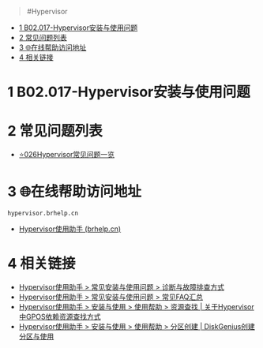> #Hypervisor

- [1 B02.017-Hypervisor安装与使用问题](#_1-b02017-hypervisor%E5%AE%89%E8%A3%85%E4%B8%8E%E4%BD%BF%E7%94%A8%E9%97%AE%E9%A2%98)
- [2 常见问题列表](#_2-%E5%B8%B8%E8%A7%81%E9%97%AE%E9%A2%98%E5%88%97%E8%A1%A8)
- [3 🌐在线帮助访问地址](#_3-%E5%9C%A8%E7%BA%BF%E5%B8%AE%E5%8A%A9%E8%AE%BF%E9%97%AE%E5%9C%B0%E5%9D%80)
- [4 相关链接](#_4-%E7%9B%B8%E5%85%B3%E9%93%BE%E6%8E%A5)

# 1 B02.017-Hypervisor安装与使用问题

# 2 常见问题列表

- [⭐026Hypervisor常见问题一览](026Hypervisor常见问题一览.md)

# 3 🌐在线帮助访问地址

```
hypervisor.brhelp.cn
```

- [Hypervisor使用助手 (brhelp.cn)](https://hypervisor.brhelp.cn/index.html?general.html)

# 4 相关链接

- [Hypervisor使用助手 > 常见安装与使用问题 > 诊断与故障排查方式](https://hypervisor.brhelp.cn/faq1.html)
- [Hypervisor使用助手 > 常见安装与使用问题 > 常见FAQ汇总](https://hypervisor.brhelp.cn/faq2.html)
- [Hypervisor使用助手 > 安装与使用 > 使用帮助 > 资源查找 | 关于Hypervisor中GPOS依赖资源查找方式](https://hypervisor.brhelp.cn/faq15.html)
- [Hypervisor使用助手 > 安装与使用 > 使用帮助 > 分区创建 | DiskGenius创建分区与使用](https://hypervisor.brhelp.cn/setup6.html)
